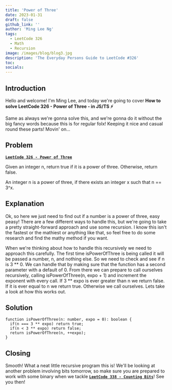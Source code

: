 ```yaml
---
title: 'Power of Three'
date: 2023-01-31
draft: false
github_link: ''
author: 'Ming Lee Ng'
tags:
  - LeetCode 326
  - Math
  - Recursion
image: /images/blog/blog3.jpg
description: 'The Everyday Persons Guide to LeetCode #326'
toc:
socials:
---
```


## Introduction

Hello and welcome! I'm Ming Lee, and today we're going to cover **How to solve LeetCode 326 - Power of Three - in JS/TS :zap:**

Same as always we're gonna solve this, and we're gonna do it without the big fancy words because this is for regular folx! Keeping it nice and casual
round these parts! Movin' on...

## Problem

<b><a href='https://leetcode.com/problems/power-of-three/'>`LeetCode 326 - Power of Three`</a></b>

Given an integer n, return true if it is a power of three. Otherwise, return false.

An integer n is a power of three, if there exists an integer x such that n == 3^x.

## Explanation

Ok, so here we just need to find out if a number is a power of three, easy peasy! There are a few different ways to handle this, but we're going to
take a pretty straight-forward approach and use some recursion. I know this isn't the fastest or the mathiest or anything like that, so feel free to
do some research and find the mathy method if you want.

When we're thinking about how to handle this recursively we need to approach this carefully. The first time isPowerOfThree is being called it will be
passed a number, n, and nothing else. So we need to check and see if n is 3 ** 0. We can handle that by making sure that the function has a second
parameter with a default of 0. From there we can prepare to call ourselves recursively, calling isPowerOfThree(n, expo + 1) and increment the exponent
with every call. If 3 ** expo is ever greater than n we return false. If it is ever equal to n we return true. Otherwise we call ourselves. Lets take
a look at how this works out.

## Solution

```
function isPowerOfThree(n: number, expo = 0): boolean {
  if(n === 3 ** expo) return true;
  if(n < 3 ** expo) return false;
  return isPowerOfThree(n, ++expo);
}
```

## Closing

Smooth! What a neat little recursive program this is! We'll be looking at another problem involving bits tomorrow, so make sure you are prepared to
work with some binary when we tackle <a href='../countingbits/'>**`LeetCode 338 - Counting Bits`**</a>! See you then!
